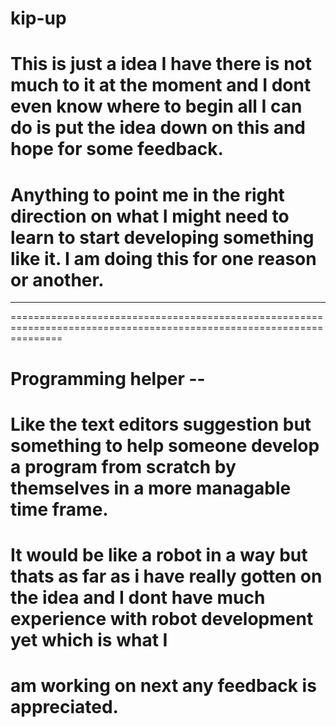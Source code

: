 # kip-up
# This is just a idea I have there is not much to it at the moment and I dont even know where to begin all I can do is put the idea down on this and hope for some feedback.
# Anything to point me in the right direction on what I might need to learn to start developing something like it. I am doing this for one reason or another.

  ---------------------------------------------------------------------------------------------------------------------
  
  =====================================================================================================================
  
 # Programming helper --
 # Like the text editors suggestion but something to help someone develop a program from scratch by themselves in a more managable time frame.
 # It would be like a robot in a way but thats as far as i have really gotten on the idea and I dont have much experience with robot development yet which is what I
 # am working on next any feedback is appreciated.
